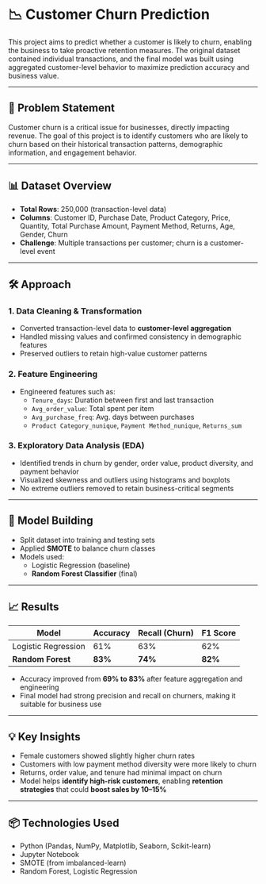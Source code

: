 # 📉 Customer Churn Prediction

This project aims to predict whether a customer is likely to churn, enabling the business to take proactive retention measures. The original dataset contained individual transactions, and the final model was built using aggregated customer-level behavior to maximize prediction accuracy and business value.

---

## 🧠 Problem Statement

Customer churn is a critical issue for businesses, directly impacting revenue. The goal of this project is to identify customers who are likely to churn based on their historical transaction patterns, demographic information, and engagement behavior.

---

## 📊 Dataset Overview

- **Total Rows**: 250,000 (transaction-level data)
- **Columns**: Customer ID, Purchase Date, Product Category, Price, Quantity, Total Purchase Amount, Payment Method, Returns, Age, Gender, Churn
- **Challenge**: Multiple transactions per customer; churn is a customer-level event

---

## 🛠️ Approach

### 1. **Data Cleaning & Transformation**
- Converted transaction-level data to **customer-level aggregation**
- Handled missing values and confirmed consistency in demographic features
- Preserved outliers to retain high-value customer patterns

### 2. **Feature Engineering**
- Engineered features such as:
  - `Tenure_days`: Duration between first and last transaction
  - `Avg_order_value`: Total spent per item
  - `Avg_purchase_freq`: Avg. days between purchases
  - `Product Category_nunique`, `Payment Method_nunique`, `Returns_sum`

### 3. **Exploratory Data Analysis (EDA)**
- Identified trends in churn by gender, order value, product diversity, and payment behavior
- Visualized skewness and outliers using histograms and boxplots
- No extreme outliers removed to retain business-critical segments

---

## 🤖 Model Building

- Split dataset into training and testing sets
- Applied **SMOTE** to balance churn classes
- Models used:
  - Logistic Regression (baseline)
  - **Random Forest Classifier** (final)

---

## 📈 Results

| Model              | Accuracy | Recall (Churn) | F1 Score |
|-------------------|----------|----------------|----------|
| Logistic Regression | 61%      | 63%            | 62%      |
| **Random Forest**     | **83%**  | **74%**        | **82%**  |

- Accuracy improved from **69% to 83%** after feature aggregation and engineering
- Final model had strong precision and recall on churners, making it suitable for business use

---

## 💡 Key Insights

- Female customers showed slightly higher churn rates
- Customers with low payment method diversity were more likely to churn
- Returns, order value, and tenure had minimal impact on churn
- Model helps **identify high-risk customers**, enabling **retention strategies** that could **boost sales by 10–15%**

---

## 📦 Technologies Used

- Python (Pandas, NumPy, Matplotlib, Seaborn, Scikit-learn)
- Jupyter Notebook
- SMOTE (from imbalanced-learn)
- Random Forest, Logistic Regression



